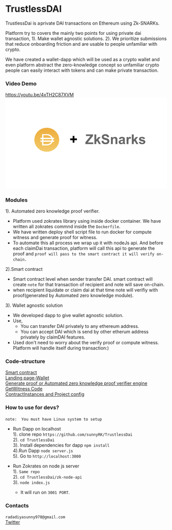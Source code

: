 # TrustlessDAI

TrustlessDai is a private DAI transactions on Ethereum using Zk-SNARKs.

Platform try to covers the mainly two points for using private dai transaction,
1). Make wallet agnostic solutions.
2). We prioritize submissions that reduce onboarding friction and are usable to people unfamiliar with crypto.

We have created a wallet-dapp which will be used as a crypto wallet and even platform abstract the zero-knowledge concept so unfamiliar crypto people can easily interact with tokens and can make private transaction.

### Video Demo

https://youtu.be/4xTH2C87XVM
[![Dai+ZkSnarks](daiZkSnarks.png)](https://youtu.be/4xTH2C87XVM "Privacy In Payments")

### Modules

1). Automated zero knowledge proof verifier.
- Platform used zokrates library using inside docker container. We have written all zokrates commnd inside the `Dockerfile`.  
- We have written deploy shell script file to run docker for compute witness and generate proof for witness.  
- To automate this all process we wrap up it with nodeJs api. And before each claimDai transaction, platform will call this api to generate the proof and `proof will pass to the smart contract it will verify on-chain.`


2).Smart contract
- Smart contract level when sender transfer DAI. smart contract will create `note` for that transaction of recipient and note will save on-chain.
- when recipient liquidate or claim dai at that time note will verifiy with proof(generated by Automated zero knowledge module).

3). Wallet agnostic solution
- We developed dapp to give wallet agnostic solution. 
- Use,
    - You can transfer DAI privately to any ethereum address.
    - You can accept DAI which is send by other etherum address privately by claimDAI features.  
- Used don't need to worry about the verify proof or compute witness. Platform will handle itself during transaction:)

### Code-structure

[Smart contract](https://github.com/sunnyRK/TrustlessDai/tree/master/contracts)  
[Landing page-Wallet](https://github.com/sunnyRK/TrustlessDai/tree/master/src/components)  
[Generate proof or Automated zero knowledge proof verifier engine](https://github.com/sunnyRK/TrustlessDai/tree/master/zk-node-api)  
[GetWitness Code](https://github.com/sunnyRK/TrustlessDai/tree/master/functions)  
[ContractInstances and Project config](https://github.com/sunnyRK/TrustlessDai/tree/master/config)  

### How to use for devs?

```note:  You must have Linux system to setup```
- Run Dapp on localhost  
1). clone repo `https://github.com/sunnyRK/TrustlessDai`  
2). `cd TrustlessDai`  
3). Install dependencies for dapp `npm install`   
4).Run Dapp `node server.js`  
5). Go to `http://localhost:3000`    

- Run Zokrates on node js server  
1). `Same repo`  
2). `cd TrustlessDai/zk-node-api`  
3). `node index.js`   
    - It will run on `3001 PORT`.

### Contacts

`radadiyasunny970@gmail.com`  
[Twitter](https://twitter.com//RadadiyaSunny)




